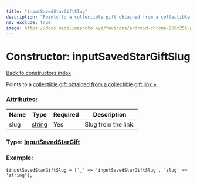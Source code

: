 ```yaml
---
title: "inputSavedStarGiftSlug"
description: "Points to a collectible gift obtained from a collectible gift link »."
nav_exclude: true
image: https://docs.madelineproto.xyz/favicons/android-chrome-256x256.png
---
```

# Constructor: inputSavedStarGiftSlug  
[Back to constructors index](/API_docs/constructors/index.html)



Points to a [collectible gift obtained from a collectible gift link »](https://core.telegram.org/api/links#collectible-gift-link).

### Attributes:

| Name     |    Type       | Required | Description |
|----------|---------------|----------|-------------|
|slug|[string](/API_docs/types/string.html) | Yes|Slug from the link.|



### Type: [InputSavedStarGift](/API_docs/types/InputSavedStarGift.html)


### Example:

```
$inputSavedStarGiftSlug = ['_' => 'inputSavedStarGiftSlug', 'slug' => 'string'];
```  
